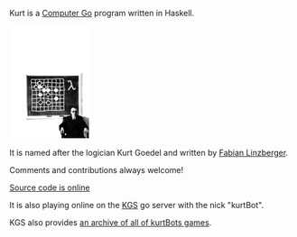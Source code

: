 

Kurt is a [Computer Go](http://en.wikipedia.org/wiki/Computer_Go)
program written in Haskell.


![kurt logo](http://github.com/lefant/kurt/raw/master/kurt-logo.jpg)

It is named after the logician Kurt Goedel and written by
[Fabian Linzberger](http://lefant.net/).

Comments and contributions always welcome!



[Source code is online](http://github.com/lefant/kurt)

It is also playing online on the [KGS](www.gokgs.com/) go server with
the nick "kurtBot".

KGS also provides [an archive of all of kurtBots
games](http://www.gokgs.com/gameArchives.jsp?user=kurtBot).
